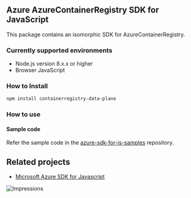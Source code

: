 ## Azure AzureContainerRegistry SDK for JavaScript

This package contains an isomorphic SDK for AzureContainerRegistry.

### Currently supported environments

- Node.js version 8.x.x or higher
- Browser JavaScript

### How to Install

```bash
npm install containerregistry-data-plane
```

### How to use

#### Sample code

Refer the sample code in the [azure-sdk-for-js-samples](https://github.com/Azure/azure-sdk-for-js-samples) repository.

## Related projects

- [Microsoft Azure SDK for Javascript](https://github.com/Azure/azure-sdk-for-js)


![Impressions](https://azure-sdk-impressions.azurewebsites.net/api/impressions/azure-sdk-for-js%2Fsdk%2Fcdn%2Farm-cdn%2FREADME.png)